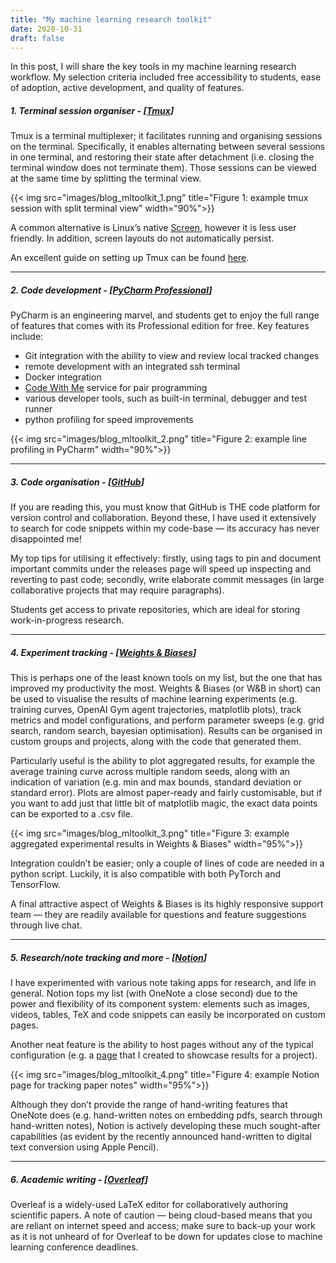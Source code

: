 ```yaml
---
title: "My machine learning research toolkit"
date: 2020-10-31
draft: false
---
```


In this post, I will share the key tools in my machine learning research workflow. My selection criteria included free accessibility to students, ease of adoption, active development, and quality of features.

##### 1. Terminal session organiser - [[Tmux](https://github.com/tmux/tmux/wiki)]

Tmux is a terminal multiplexer; it facilitates running and organising sessions on the terminal. Specifically, it enables alternating between several sessions in one terminal, and restoring their state after detachment (i.e. closing the terminal window does not terminate them). Those sessions can be viewed at the same time by splitting the terminal view.


{{< img src="images/blog_mltoolkit_1.png" title="Figure 1: example tmux session with split terminal view" width="90%">}}

A common alternative is Linux’s native [Screen](https://linuxize.com/post/how-to-use-linux-screen/), however it is less user friendly. In addition, screen layouts do not automatically persist.

An excellent guide on setting up Tmux can be found [here](https://www.hamvocke.com/blog/a-quick-and-easy-guide-to-tmux/).

---

##### 2. Code development - [[PyCharm Professional](https://www.jetbrains.com/pycharm/)]

PyCharm is an engineering marvel, and students get to enjoy the full range of features that comes with its Professional edition for free. Key features include:

- Git integration with the ability to view and review local tracked changes
- remote development with an integrated ssh terminal
- Docker integration
- [Code With Me](https://www.jetbrains.com/code-with-me/) service for pair programming
- various developer tools, such as built-in terminal, debugger and test runner
- python profiling for speed improvements

{{< img src="images/blog_mltoolkit_2.png" title="Figure 2: example line profiling in PyCharm" width="90%">}}

---

##### 3. Code organisation - [[GitHub](https://github.com/)]

If you are reading this, you must know that GitHub is THE code platform for version control and collaboration. Beyond these, I have used it extensively to search for code snippets within my code-base — its accuracy has never disappointed me!

My top tips for utilising it effectively: firstly, using tags to pin and document important commits under the releases page will speed up inspecting and reverting to past code; secondly, write elaborate commit messages (in large collaborative projects that may require paragraphs).

Students get access to private repositories, which are ideal for storing work-in-progress research.

---

##### 4. Experiment tracking - [[Weights & Biases](https://wandb.ai/site)]

This is perhaps one of the least known tools on my list, but the one that has improved my productivity the most. Weights & Biases (or W&B in short) can be used to visualise the results of machine learning experiments (e.g. training curves, OpenAI Gym agent trajectories, matplotlib plots), track metrics and model configurations, and perform parameter sweeps (e.g. grid search, random search, bayesian optimisation). Results can be organised in custom groups and projects, along with the code that generated them.

Particularly useful is the ability to plot aggregated results, for example the average training curve across multiple random seeds, along with an indication of variation (e.g. min and max bounds, standard deviation or standard error). Plots are almost paper-ready and fairly customisable, but if you want to add just that little bit of matplotlib magic, the exact data points can be exported to a .csv file.

{{< img src="images/blog_mltoolkit_3.png" title="Figure 3: example aggregated experimental results in Weights & Biases" width="95%">}}

Integration couldn’t be easier; only a couple of lines of code are needed in a python script. Luckily, it is also compatible with both PyTorch and TensorFlow.

A final attractive aspect of Weights & Biases is its highly responsive support team — they are readily available for questions and feature suggestions through live chat.

---

##### 5. Research/note tracking and more - [[Notion](https://www.notion.so/)]

I have experimented with various note taking apps for research, and life in general. Notion tops my list (with OneNote a close second) due to the power and flexibility of its component system: elements such as images, videos, tables, TeX and code snippets can easily be incorporated on custom pages.

Another neat feature is the ability to host pages without any of the typical configuration (e.g. a [page](https://www.notion.so/Agent-Analysis-678a4693229542868f2d526e132df4cd) that I created to showcase results for a project).

{{< img src="images/blog_mltoolkit_4.png" title="Figure 4: example Notion page for tracking paper notes" width="95%">}}

Although they don’t provide the range of hand-writing features that OneNote does (e.g. hand-written notes on embedding pdfs, search through hand-written notes), Notion is actively developing these much sought-after capabilities (as evident by the recently announced hand-written to digital text conversion using Apple Pencil).

---

##### 6. Academic writing - [[Overleaf](https://overleaf.com)]

Overleaf is a widely-used LaTeX editor for collaboratively authoring scientific papers. A note of caution — being cloud-based means that you are reliant on internet speed and access; make sure to back-up your work as it is not unheard of for Overleaf to be down for updates close to machine learning conference deadlines.
